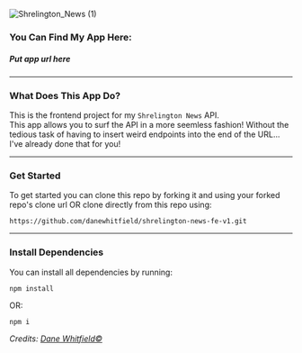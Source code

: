 ![Shrelington_News (1)](https://user-images.githubusercontent.com/80724506/161143477-2ce7a84f-b957-4e8b-a363-b041c4449f1a.png)

### You Can Find My App Here: 
##### Put app url here
----
### What Does This App Do?
This is the frontend project for my `Shrelington News` API.
<br>
This app allows you to surf the API in a more seemless fashion! Without the tedious task of having to insert weird endpoints into the end of the URL... I've already done that for you!

----

### Get Started
To get started you can clone this repo by forking it and using your forked repo's clone url OR clone directly from this repo using:
```
https://github.com/danewhitfield/shrelington-news-fe-v1.git
```
----
### **Install Dependencies**
You can install all dependencies by running:
```
npm install
```
OR:

```
npm i
```

_Credits: [Dane Whitfield&copy;](https://www.linkedin.com/in/danewhitfield/)_ 
